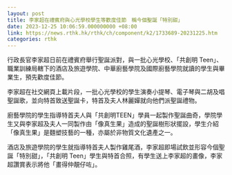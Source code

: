 ```yaml
---
layout: post
title: 李家超在禮賓府與心光學校學生等歡度佳節　稱今個聖誕「特別甜」
date: 2023-12-25 10:06:59.000000000 +08:00
link: https://news.rthk.hk/rthk/ch/component/k2/1733689-20231225.htm
categories: rthk
---
```


行政長官李家超日前在禮賓府舉行聖誕派對，與一批心光學校、「共創明 Teen」、職業訓練局轄下的酒店及旅遊學院、中華廚藝學院及國際廚藝學院就讀的學生與畢業生，預先歡度佳節。

李家超在社交網頁上載片段，一批心光學校的學生演奏小提琴、電子琴與二胡及唱聖誕歌，並向特首致送聖誕卡，特首及夫人林麗嬋就向他們派聖誕禮物。

廚藝學院的學生指導特首夫人與「共創明TEEN」學員一起製作聖誕曲奇，學院學生又與李家超及夫人一同製作由「像真生果」造成的聖誕樹形狀擺設，學生介紹「像真生果」是麵塑技藝的一種，亦屬於非物質文化遺產之一。

酒店及旅遊學院的學生就指導特首夫人製作雞尾酒，李家超即場試飲並形容今個聖誕「特別甜」，「共創明 Teen」學生與特首合照，有學生送上李家超的畫像，李家超讚賞表示將他「畫得仲靚仔咗」。
